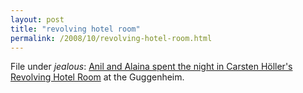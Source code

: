 ```yaml
---
layout: post
title: "revolving hotel room"
permalink: /2008/10/revolving-hotel-room.html
---
```


File under _jealous_: [Anil and Alaina spent the night in Carsten Höller's Revolving Hotel Room](http://www.flickr.com/photos/alaina/sets/72157608481954419/) at the Guggenheim.